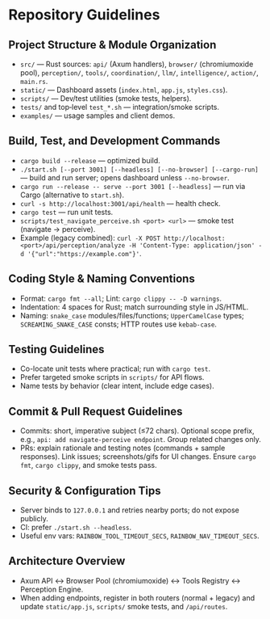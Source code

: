 # Repository Guidelines

## Project Structure & Module Organization
- `src/` — Rust sources: `api/` (Axum handlers), `browser/` (chromiumoxide pool), `perception/`, `tools/`, `coordination/`, `llm/`, `intelligence/`, `action/`, `main.rs`.
- `static/` — Dashboard assets (`index.html`, `app.js`, `styles.css`).
- `scripts/` — Dev/test utilities (smoke tests, helpers).
- `tests/` and top‑level `test_*.sh` — integration/smoke scripts.
- `examples/` — usage samples and client demos.

## Build, Test, and Development Commands
- `cargo build --release` — optimized build.
- `./start.sh [--port 3001] [--headless] [--no-browser] [--cargo-run]` — build and run server; opens dashboard unless `--no-browser`.
- `cargo run --release -- serve --port 3001 [--headless]` — run via Cargo (alternative to `start.sh`).
- `curl -s http://localhost:3001/api/health` — health check.
- `cargo test` — run unit tests.
- `scripts/test_navigate_perceive.sh <port> <url>` — smoke test (navigate → perceive).
- Example (legacy combined): `curl -X POST http://localhost:<port>/api/perception/analyze -H 'Content-Type: application/json' -d '{"url":"https://example.com"}'`.

## Coding Style & Naming Conventions
- Format: `cargo fmt --all`; Lint: `cargo clippy -- -D warnings`.
- Indentation: 4 spaces for Rust; match surrounding style in JS/HTML.
- Naming: `snake_case` modules/files/functions; `UpperCamelCase` types; `SCREAMING_SNAKE_CASE` consts; HTTP routes use `kebab-case`.

## Testing Guidelines
- Co-locate unit tests where practical; run with `cargo test`.
- Prefer targeted smoke scripts in `scripts/` for API flows.
- Name tests by behavior (clear intent, include edge cases).

## Commit & Pull Request Guidelines
- Commits: short, imperative subject (≤72 chars). Optional scope prefix, e.g., `api: add navigate-perceive endpoint`. Group related changes only.
- PRs: explain rationale and testing notes (commands + sample responses). Link issues; screenshots/gifs for UI changes. Ensure `cargo fmt`, `cargo clippy`, and smoke tests pass.

## Security & Configuration Tips
- Server binds to `127.0.0.1` and retries nearby ports; do not expose publicly.
- CI: prefer `./start.sh --headless`.
- Useful env vars: `RAINBOW_TOOL_TIMEOUT_SECS`, `RAINBOW_NAV_TIMEOUT_SECS`.

## Architecture Overview
- Axum API ↔ Browser Pool (chromiumoxide) ↔ Tools Registry ↔ Perception Engine.
- When adding endpoints, register in both routers (normal + legacy) and update `static/app.js`, `scripts/` smoke tests, and `/api/routes`.

